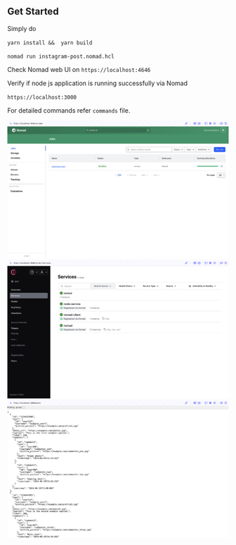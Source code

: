 
## Get Started

Simply do 

`yarn install &&  yarn build`

`nomad run instagram-post.nomad.hcl`

Check Nomad web UI on `https://localhost:4646`

Verify if node js application is running successfully via Nomad

`https://localhost:3000`

For detailed commands refer `commands` file.


![Nomad Web UI](https://github.com/dnyaneshwargiri/hashicorp-nomad/blob/main/screenshots/1.png)
![Consul Web UI](https://github.com/dnyaneshwargiri/hashicorp-nomad/blob/main/screenshots/2.png)
![NodeJS App](https://github.com/dnyaneshwargiri/hashicorp-nomad/blob/main/screenshots/3.png)
